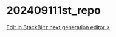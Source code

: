 # 202409111st_repo

[Edit in StackBlitz next generation editor ⚡️](https://stackblitz.com/~/github.com/kwt0715/202409111st_repo)
